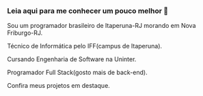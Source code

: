 ### Leia aqui para me conhecer um pouco melhor 👋

Sou um programador brasileiro de Itaperuna-RJ morando em Nova Friburgo-RJ.

Técnico de Informática pelo IFF(campus de Itaperuna).

Cursando Engenharia de Software na Uninter.

Programador Full Stack(gosto mais de back-end).

Confira meus projetos em destaque.
